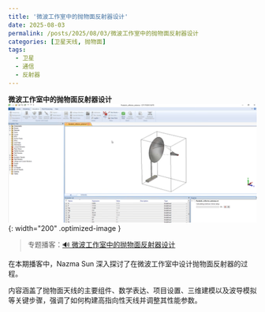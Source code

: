 ```yaml
---
title: '微波工作室中的抛物面反射器设计'
date: 2025-08-03
permalink: /posts/2025/08/03/微波工作室中的抛物面反射器设计
categories: [卫星天线, 抛物面]
tags:
  - 卫星
  - 通信
  - 反射器
---
```


**微波工作室中的抛物面反射器设计**  
![卫星](/images/posts/reflector_antenna.PNG){: width="200" .optimized-image }


> 专题播客：[🔊 微波工作室中的抛物面反射器设计](https://monica.im/ai-podcast/share?id=f066dc93-0362-4bb5-a666-bfe9590246c7)

在本期播客中，Nazma Sun 深入探讨了在微波工作室中设计抛物面反射器的过程。

内容涵盖了抛物面天线的主要组件、数学表达、项目设置、三维建模以及波导模拟等关键步骤，强调了如何构建高指向性天线并调整其性能参数。
